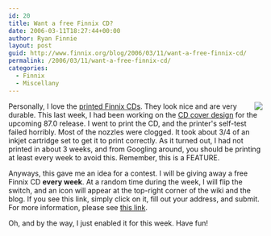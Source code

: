 ```yaml
---
id: 20
title: Want a free Finnix CD?
date: 2006-03-11T18:27:44+00:00
author: Ryan Finnie
layout: post
guid: http://www.finnix.org/blog/2006/03/11/want-a-free-finnix-cd/
permalink: /2006/03/11/want-a-free-finnix-cd/
categories:
  - Finnix
  - Miscellany
---
```

<img src="/blog-media/2008/06/free-cd-screenshot.png" align="right" />Personally, I love the [printed Finnix CDs](http://www.finnix.org/Merchandise). They look nice and are very durable. This last week, I had been working on the [CD cover design](http://www.finnix.org/Image:Finnix-87.0-cd-label.png) for the upcoming 87.0 release. I went to print the CD, and the printer's self-test failed horribly. Most of the nozzles were clogged. It took about 3/4 of an inkjet cartridge set to get it to print correctly. As it turned out, I had not printed in about 3 weeks, and from Googling around, you should be printing at least every week to avoid this. Remember, this is a FEATURE.

Anyways, this gave me an idea for a contest. I will be giving away a free Finnix CD **every week**. At a random time during the week, I will flip the switch, and an icon will appear at the top-right corner of the wiki and the blog. If you see this link, simply click on it, fill out your address, and submit. For more information, please see [this link](http://www.finnix.org/Special:FreeCD).

Oh, and by the way, I just enabled it for this week. Have fun!